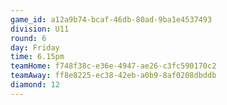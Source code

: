 ```yaml
---
game_id: a12a9b74-bcaf-46db-80ad-9ba1e4537493
division: U11
round: 6
day: Friday
time: 6.15pm
teamHome: f748f38c-e36e-4947-ae26-c3fc590170c2
teamAway: ff8e8225-ec38-42eb-a0b9-8af0208dbddb
diamond: 12
---
```

